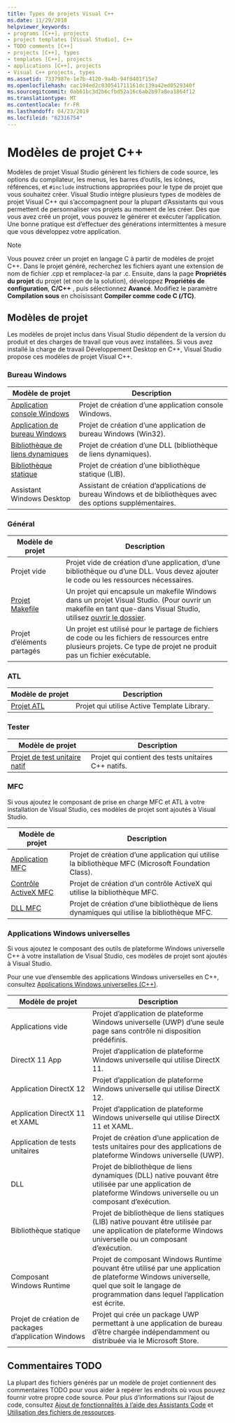 ```yaml
---
title: Types de projets Visual C++
ms.date: 11/29/2018
helpviewer_keywords:
- programs [C++], projects
- project templates [Visual Studio], C++
- TODO comments [C++]
- projects [C++], types
- templates [C++], projects
- applications [C++], projects
- Visual C++ projects, types
ms.assetid: 7337987e-1e7b-4120-9a4b-94f0401f15e7
ms.openlocfilehash: cac194ed2c830541711161dc139a42ed0529340f
ms.sourcegitcommit: 0ab61bc3d2b6cfbd52a16c6ab2b97a8ea1864f12
ms.translationtype: MT
ms.contentlocale: fr-FR
ms.lasthandoff: 04/23/2019
ms.locfileid: "62316754"
---
```

# <a name="c-project-templates"></a>Modèles de projet C++

Modèles de projet Visual Studio génèrent les fichiers de code source, les options du compilateur, les menus, les barres d’outils, les icônes, références, et `#include` instructions appropriées pour le type de projet que vous souhaitez créer. Visual Studio intègre plusieurs types de modèles de projet Visual C++ qui s’accompagnent pour la plupart d’Assistants qui vous permettent de personnaliser vos projets au moment de les créer. Dès que vous avez créé un projet, vous pouvez le générer et exécuter l’application. Une bonne pratique est d’effectuer des générations intermittentes à mesure que vous développez votre application.

> [!NOTE]
> Vous pouvez créer un projet en langage C à partir de modèles de projet C++. Dans le projet généré, recherchez les fichiers ayant une extension de nom de fichier .cpp et remplacez-la par .c. Ensuite, dans la page **Propriétés du projet** du projet (et non de la solution), développez **Propriétés de configuration**, **C/C++** , puis sélectionnez **Avancé**. Modifiez le paramètre **Compilation sous** en choisissant **Compiler comme code C (/TC)**.

## <a name="project-templates"></a>Modèles de projet

Les modèles de projet inclus dans Visual Studio dépendent de la version du produit et des charges de travail que vous avez installées. Si vous avez installé la charge de travail Développement Desktop en C++, Visual Studio propose ces modèles de projet Visual C++.

### <a name="windows-desktop"></a>Bureau Windows

|Modèle de projet|Description|
|----------------------|-----------------------------|
|[Application console Windows](../../windows/creating-a-console-application.md)|Projet de création d’une application console Windows.|
|[Application de bureau Windows](../../windows/walkthrough-creating-windows-desktop-applications-cpp.md)|Projet de création d’une application de bureau Windows (Win32).|
|[Bibliothèque de liens dynamiques](../walkthrough-creating-and-using-a-dynamic-link-library-cpp.md)|Projet de création d’une DLL (bibliothèque de liens dynamiques).|
|[Bibliothèque statique](../../windows/walkthrough-creating-and-using-a-static-library-cpp.md)|Projet de création d’une bibliothèque statique (LIB).|
|Assistant Windows Desktop|Assistant de création d’applications de bureau Windows et de bibliothèques avec des options supplémentaires.|

### <a name="general"></a>Général

|Modèle de projet|Description|
|----------------------|-----------------------------|
|Projet vide|Projet vide de création d’une application, d’une bibliothèque ou d’une DLL. Vous devez ajouter le code ou les ressources nécessaires.|
|[Projet Makefile](creating-a-makefile-project.md)|Un projet qui encapsule un makefile Windows dans un projet Visual Studio. (Pour ouvrir un makefile en tant que-dans Visual Studio, utilisez [ouvrir le dossier](../open-folder-projects-cpp.md).|
|Projet d’éléments partagés|Un projet est utilisé pour le partage de fichiers de code ou les fichiers de ressources entre plusieurs projets. Ce type de projet ne produit pas un fichier exécutable.|

### <a name="atl"></a>ATL

|Modèle de projet|Description|
|----------------------|-----------------------------|
|[Projet ATL](../../atl/reference/creating-an-atl-project.md)|Projet qui utilise Active Template Library.|

### <a name="test"></a>Tester

|Modèle de projet|Description|
|----------------------|-----------------------------|
|[Projet de test unitaire natif](/visualstudio/test/writing-unit-tests-for-c-cpp-with-the-microsoft-unit-testing-framework-for-cpp)|Projet qui contient des tests unitaires C++ natifs.|

### <a name="mfc"></a>MFC

Si vous ajoutez le composant de prise en charge MFC et ATL à votre installation de Visual Studio, ces modèles de projet sont ajoutés à Visual Studio.

|Modèle de projet|Description|
|----------------------|-----------------------------|
|[Application MFC](../../mfc/reference/creating-an-mfc-application.md)|Projet de création d’une application qui utilise la bibliothèque MFC (Microsoft Foundation Class).|
|[Contrôle ActiveX MFC](../../mfc/reference/creating-an-mfc-activex-control.md)|Projet de création d’un contrôle ActiveX qui utilise la bibliothèque MFC.|
|[DLL MFC](../../mfc/reference/creating-an-mfc-dll-project.md)|Projet de création d’une bibliothèque de liens dynamiques qui utilise la bibliothèque MFC.|

### <a name="windows-universal-apps"></a>Applications Windows universelles

Si vous ajoutez le composant des outils de plateforme Windows universelle C++ à votre installation de Visual Studio, ces modèles de projet sont ajoutés à Visual Studio.

Pour une vue d’ensemble des applications Windows universelles en C++, consultez [Applications Windows universelles (C++)](../../windows/universal-windows-apps-cpp.md).

|Modèle de projet|Description|
|----------------------|-----------------------------|
|Applications vide|Projet d’application de plateforme Windows universelle (UWP) d’une seule page sans contrôle ni disposition prédéfinis.|
|DirectX 11 App|Projet d’application de plateforme Windows universelle qui utilise DirectX 11.|
|Application DirectX 12|Projet d’application de plateforme Windows universelle qui utilise DirectX 12.|
|Application DirectX 11 et XAML|Projet d’application de plateforme Windows universelle qui utilise DirectX 11 et XAML.|
|Application de tests unitaires|Projet de création d’une application de tests unitaires pour des applications de plateforme Windows universelle (UWP).|
|DLL|Projet de bibliothèque de liens dynamiques (DLL) native pouvant être utilisée par une application de plateforme Windows universelle ou un composant d’exécution.|
|Bibliothèque statique|Projet de bibliothèque de liens statiques (LIB) native pouvant être utilisée par une application de plateforme Windows universelle ou un composant d’exécution.|
|Composant Windows Runtime|Projet de composant Windows Runtime pouvant être utilisé par une application de plateforme Windows universelle, quel que soit le langage de programmation dans lequel l’application est écrite.|
|Projet de création de packages d’application Windows|Projet qui crée un package UWP permettant à une application de bureau d’être chargée indépendamment ou distribuée via le Microsoft Store.|

## <a name="todo-comments"></a>Commentaires TODO

La plupart des fichiers générés par un modèle de projet contiennent des commentaires TODO pour vous aider à repérer les endroits où vous pouvez fournir votre propre code source. Pour plus d’informations sur l’ajout de code, consultez [Ajout de fonctionnalités à l’aide des Assistants Code](../../ide/adding-functionality-with-code-wizards-cpp.md) et [Utilisation des fichiers de ressources](../../windows/working-with-resource-files.md).


